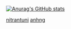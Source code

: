 <!---### Hi there 👋

<!--
**giahuytrinh/giahuytrinh** is a ✨ _special_ ✨ repository because its `README.md` (this file) appears on your GitHub profile.

Here are some ideas to get you started:

- 🔭 I’m currently working on ...
- 🌱 I’m currently learning ...
- 👯 I’m looking to collaborate on ...
- 🤔 I’m looking for help with ...
- 💬 Ask me about ...
- 📫 How to reach me: ...
- 😄 Pronouns: ...
- ⚡ Fun fact: ...
-->

[![Anurag's GitHub stats](https://github-readme-stats.vercel.app/api?username=giahuytrinh)](https://github.com/anuraghazra/github-readme-stats)


[nitrantuni](https://github.com/nhitran-tuni/webdev1)
[anhng](https://github.com/cxanng/Webdev1/tree/1a199e29decb0f306ab741dec466cf872a541519)
